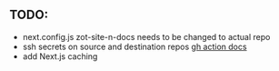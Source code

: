 ## TODO:
- next.config.js zot-site-n-docs needs to be changed to actual repo
- ssh secrets on source and destination repos [gh action docs](https://github.com/marketplace/actions/push-directory-to-another-repository)
- add Next.js caching